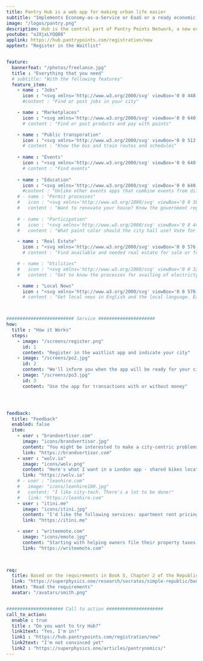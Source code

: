 ```yaml
---
title: Pantry Hub is a web app for making urban life easier
subtitle: "Implements Economy-as-a-Service or EaaS or a ready economic system out-of-the-box"
image: "/logos/pantry.png"
description: Hub is the central part of Pantry Points Network, a new economic system based on points
youtube: "oJXjxLYQQ08"
applink: https://hub.pantrypoints.com/registration/new
apptext: "Register in the Waitlist"


feature:
  bannerfeat: "/photos/freelance.jpg"
  title : "Everything that you need"
  # subtitle: "With the following features"
  feature_item:
    - name : "Jobs"
      icon : "<svg xmlns='http://www.w3.org/2000/svg' viewBox='0 0 448 512' fill='gray' class='icon is-large'><!-- Font Awesome Free 5.15.1 by @fontawesome - https://fontawesome.com License - https://fontawesome.com/license/free (Icons: CC BY 4.0, Fonts: SIL OFL 1.1, Code: MIT License) --><path d='M325.4 289.2L224 390.6 122.6 289.2C54 295.3 0 352.2 0 422.4V464c0 26.5 21.5 48 48 48h352c26.5 0 48-21.5 48-48v-41.6c0-70.2-54-127.1-122.6-133.2zM32 192c27.3 0 51.8-11.5 69.2-29.7 15.1 53.9 64 93.7 122.8 93.7 70.7 0 128-57.3 128-128S294.7 0 224 0c-50.4 0-93.6 29.4-114.5 71.8C92.1 47.8 64 32 32 32c0 33.4 17.1 62.8 43.1 80-26 17.2-43.1 46.6-43.1 80zm144-96h96c17.7 0 32 14.3 32 32H144c0-17.7 14.3-32 32-32z'/></svg>"
      #content : "Find or post jobs in your city"

    - name : "Marketplaces"
      icon : "<svg xmlns='http://www.w3.org/2000/svg' viewBox='0 0 640 512' fill='gray' class='icon is-large'><!-- Font Awesome Free 5.15.1 by @fontawesome - https://fontawesome.com License - https://fontawesome.com/license/free (Icons: CC BY 4.0, Fonts: SIL OFL 1.1, Code: MIT License) --><path d='M320 384H128V224H64v256c0 17.7 14.3 32 32 32h256c17.7 0 32-14.3 32-32V224h-64v160zm314.6-241.8l-85.3-128c-6-8.9-16-14.2-26.7-14.2H117.4c-10.7 0-20.7 5.3-26.6 14.2l-85.3 128c-14.2 21.3 1 49.8 26.6 49.8H608c25.5 0 40.7-28.5 26.6-49.8zM512 496c0 8.8 7.2 16 16 16h32c8.8 0 16-7.2 16-16V224h-64v272z'/></svg>"
      # content : "Find or post products and pay with points"

    - name : "Public transporation"
      icon : "<svg xmlns='http://www.w3.org/2000/svg' viewBox='0 0 512 512' fill='gray' class='icon is-large'><!-- Font Awesome Free 5.15.1 by @fontawesome - https://fontawesome.com License - https://fontawesome.com/license/free (Icons: CC BY 4.0, Fonts: SIL OFL 1.1, Code: MIT License) --><path d='M488 128h-8V80c0-44.8-99.2-80-224-80S32 35.2 32 80v48h-8c-13.25 0-24 10.74-24 24v80c0 13.25 10.75 24 24 24h8v160c0 17.67 14.33 32 32 32v32c0 17.67 14.33 32 32 32h32c17.67 0 32-14.33 32-32v-32h192v32c0 17.67 14.33 32 32 32h32c17.67 0 32-14.33 32-32v-32h6.4c16 0 25.6-12.8 25.6-25.6V256h8c13.25 0 24-10.75 24-24v-80c0-13.26-10.75-24-24-24zM160 72c0-4.42 3.58-8 8-8h176c4.42 0 8 3.58 8 8v16c0 4.42-3.58 8-8 8H168c-4.42 0-8-3.58-8-8V72zm-48 328c-17.67 0-32-14.33-32-32s14.33-32 32-32 32 14.33 32 32-14.33 32-32 32zm128-112H128c-17.67 0-32-14.33-32-32v-96c0-17.67 14.33-32 32-32h112v160zm32 0V128h112c17.67 0 32 14.33 32 32v96c0 17.67-14.33 32-32 32H272zm128 112c-17.67 0-32-14.33-32-32s14.33-32 32-32 32 14.33 32 32-14.33 32-32 32z'/></svg>"
      # content : "Know the bus and train routes and schedules"
      
    - name : "Events"
      icon : "<svg xmlns='http://www.w3.org/2000/svg' viewBox='0 0 640 512' fill='gray' class='icon is-large'><!-- Font Awesome Free 5.15.1 by @fontawesome - https://fontawesome.com License - https://fontawesome.com/license/free (Icons: CC BY 4.0, Fonts: SIL OFL 1.1, Code: MIT License) --><path d='M206.86 245.15c-35.88 10.45-59.95 41.2-57.53 74.1 11.4-12.72 28.81-23.7 49.9-30.92l7.63-43.18zM95.81 295L64.08 115.49c-.29-1.62.28-2.62.24-2.65 57.76-32.06 123.12-49.01 189.01-49.01 1.61 0 3.23.17 4.85.19 13.95-13.47 31.73-22.83 51.59-26 18.89-3.02 38.05-4.55 57.18-5.32-9.99-13.95-24.48-24.23-41.77-27C301.27 1.89 277.24 0 253.32 0 176.66 0 101.02 19.42 33.2 57.06 9.03 70.48-3.92 98.48 1.05 126.58l31.73 179.51c14.23 80.52 136.33 142.08 204.45 142.08 3.59 0 6.75-.46 10.01-.8-13.52-17.08-28.94-40.48-39.5-67.58-47.61-12.98-106.06-51.62-111.93-84.79zm97.55-137.46c-.73-4.12-2.23-7.87-4.07-11.4-8.25 8.91-20.67 15.75-35.32 18.32-14.65 2.58-28.67.4-39.48-5.17-.52 3.94-.64 7.98.09 12.1 3.84 21.7 24.58 36.19 46.34 32.37 21.75-3.82 36.28-24.52 32.44-46.22zM606.8 120.9c-88.98-49.38-191.43-67.41-291.98-51.35-27.31 4.36-49.08 26.26-54.04 54.36l-31.73 179.51c-15.39 87.05 95.28 196.27 158.31 207.35 63.03 11.09 204.47-53.79 219.86-140.84l31.73-179.51c4.97-28.11-7.98-56.11-32.15-69.52zm-273.24 96.8c3.84-21.7 24.58-36.19 46.34-32.36 21.76 3.83 36.28 24.52 32.45 46.22-.73 4.12-2.23 7.87-4.07 11.4-8.25-8.91-20.67-15.75-35.32-18.32-14.65-2.58-28.67-.4-39.48 5.17-.53-3.95-.65-7.99.08-12.11zm70.47 198.76c-55.68-9.79-93.52-59.27-89.04-112.9 20.6 25.54 56.21 46.17 99.49 53.78 43.28 7.61 83.82.37 111.93-16.6-14.18 51.94-66.71 85.51-122.38 75.72zm130.3-151.34c-8.25-8.91-20.68-15.75-35.33-18.32-14.65-2.58-28.67-.4-39.48 5.17-.52-3.94-.64-7.98.09-12.1 3.84-21.7 24.58-36.19 46.34-32.37 21.75 3.83 36.28 24.52 32.45 46.22-.73 4.13-2.23 7.88-4.07 11.4z'/></svg>"
      # content : "Find events"
      
    - name : "Education"
      icon : "<svg xmlns='http://www.w3.org/2000/svg' viewBox='0 0 640 512' fill='gray' class='icon is-large'><!-- Font Awesome Free 5.15.1 by @fontawesome - https://fontawesome.com License - https://fontawesome.com/license/free (Icons: CC BY 4.0, Fonts: SIL OFL 1.1, Code: MIT License) --><path d='M206.86 245.15c-35.88 10.45-59.95 41.2-57.53 74.1 11.4-12.72 28.81-23.7 49.9-30.92l7.63-43.18zM95.81 295L64.08 115.49c-.29-1.62.28-2.62.24-2.65 57.76-32.06 123.12-49.01 189.01-49.01 1.61 0 3.23.17 4.85.19 13.95-13.47 31.73-22.83 51.59-26 18.89-3.02 38.05-4.55 57.18-5.32-9.99-13.95-24.48-24.23-41.77-27C301.27 1.89 277.24 0 253.32 0 176.66 0 101.02 19.42 33.2 57.06 9.03 70.48-3.92 98.48 1.05 126.58l31.73 179.51c14.23 80.52 136.33 142.08 204.45 142.08 3.59 0 6.75-.46 10.01-.8-13.52-17.08-28.94-40.48-39.5-67.58-47.61-12.98-106.06-51.62-111.93-84.79zm97.55-137.46c-.73-4.12-2.23-7.87-4.07-11.4-8.25 8.91-20.67 15.75-35.32 18.32-14.65 2.58-28.67.4-39.48-5.17-.52 3.94-.64 7.98.09 12.1 3.84 21.7 24.58 36.19 46.34 32.37 21.75-3.82 36.28-24.52 32.44-46.22zM606.8 120.9c-88.98-49.38-191.43-67.41-291.98-51.35-27.31 4.36-49.08 26.26-54.04 54.36l-31.73 179.51c-15.39 87.05 95.28 196.27 158.31 207.35 63.03 11.09 204.47-53.79 219.86-140.84l31.73-179.51c4.97-28.11-7.98-56.11-32.15-69.52zm-273.24 96.8c3.84-21.7 24.58-36.19 46.34-32.36 21.76 3.83 36.28 24.52 32.45 46.22-.73 4.12-2.23 7.87-4.07 11.4-8.25-8.91-20.67-15.75-35.32-18.32-14.65-2.58-28.67-.4-39.48 5.17-.53-3.95-.65-7.99.08-12.11zm70.47 198.76c-55.68-9.79-93.52-59.27-89.04-112.9 20.6 25.54 56.21 46.17 99.49 53.78 43.28 7.61 83.82.37 111.93-16.6-14.18 51.94-66.71 85.51-122.38 75.72zm130.3-151.34c-8.25-8.91-20.68-15.75-35.33-18.32-14.65-2.58-28.67-.4-39.48 5.17-.52-3.94-.64-7.98.09-12.1 3.84-21.7 24.58-36.19 46.34-32.37 21.75 3.83 36.28 24.52 32.45 46.22-.73 4.13-2.23 7.88-4.07 11.4z'/></svg>"
      #content : "Unlike other events apps that combine events from different cities, Pantry Hub focuses on events only for that city"      
    # - name : "Permit processes"
    #   icon : "<svg xmlns='http://www.w3.org/2000/svg' viewBox='0 0 384 512' fill='gray' class='icon is-large'><!-- Font Awesome Free 5.15.1 by @fontawesome - https://fontawesome.com License - https://fontawesome.com/license/free (Icons: CC BY 4.0, Fonts: SIL OFL 1.1, Code: MIT License) --><path d='M224 136V0H24C10.7 0 0 10.7 0 24v464c0 13.3 10.7 24 24 24h336c13.3 0 24-10.7 24-24V160H248c-13.2 0-24-10.8-24-24zm64 236c0 6.6-5.4 12-12 12H108c-6.6 0-12-5.4-12-12v-8c0-6.6 5.4-12 12-12h168c6.6 0 12 5.4 12 12v8zm0-64c0 6.6-5.4 12-12 12H108c-6.6 0-12-5.4-12-12v-8c0-6.6 5.4-12 12-12h168c6.6 0 12 5.4 12 12v8zm0-72v8c0 6.6-5.4 12-12 12H108c-6.6 0-12-5.4-12-12v-8c0-6.6 5.4-12 12-12h168c6.6 0 12 5.4 12 12zm96-114.1v6.1H256V0h6.1c6.4 0 12.5 2.5 17 7l97.9 98c4.5 4.5 7 10.6 7 16.9z'/></svg>"
    #   content : "Want to renovate your house? Know the government regulations first"
    
    # - name : "Participation"
    #   icon : "<svg xmlns='http://www.w3.org/2000/svg' viewBox='0 0 448 512' fill='gray' class='icon is-large'><!-- Font Awesome Free 5.15.1 by @fontawesome - https://fontawesome.com License - https://fontawesome.com/license/free (Icons: CC BY 4.0, Fonts: SIL OFL 1.1, Code: MIT License) --><path d='M408.781 128.007C386.356 127.578 368 146.36 368 168.79V256h-8V79.79c0-22.43-18.356-41.212-40.781-40.783C297.488 39.423 280 57.169 280 79v177h-8V40.79C272 18.36 253.644-.422 231.219.007 209.488.423 192 18.169 192 40v216h-8V80.79c0-22.43-18.356-41.212-40.781-40.783C121.488 40.423 104 58.169 104 80v235.992l-31.648-43.519c-12.993-17.866-38.009-21.817-55.877-8.823-17.865 12.994-21.815 38.01-8.822 55.877l125.601 172.705A48 48 0 0 0 172.073 512h197.59c22.274 0 41.622-15.324 46.724-37.006l26.508-112.66a192.011 192.011 0 0 0 5.104-43.975V168c.001-21.831-17.487-39.577-39.218-39.993z'/></svg>"
    #   content : "What paint color should the city hall use? Vote for local ordinances"

    - name : "Real Estate"
      icon : "<svg xmlns='http://www.w3.org/2000/svg' viewBox='0 0 576 512' fill='gray' class='icon is-large'><!-- Font Awesome Free 5.15.1 by @fontawesome - https://fontawesome.com License - https://fontawesome.com/license/free (Icons: CC BY 4.0, Fonts: SIL OFL 1.1, Code: MIT License) --><path d='M560 64c8.84 0 16-7.16 16-16V16c0-8.84-7.16-16-16-16H16C7.16 0 0 7.16 0 16v32c0 8.84 7.16 16 16 16h15.98v384H16c-8.84 0-16 7.16-16 16v32c0 8.84 7.16 16 16 16h240v-80c0-8.8 7.2-16 16-16h32c8.8 0 16 7.2 16 16v80h240c8.84 0 16-7.16 16-16v-32c0-8.84-7.16-16-16-16h-16V64h16zm-304 44.8c0-6.4 6.4-12.8 12.8-12.8h38.4c6.4 0 12.8 6.4 12.8 12.8v38.4c0 6.4-6.4 12.8-12.8 12.8h-38.4c-6.4 0-12.8-6.4-12.8-12.8v-38.4zm0 96c0-6.4 6.4-12.8 12.8-12.8h38.4c6.4 0 12.8 6.4 12.8 12.8v38.4c0 6.4-6.4 12.8-12.8 12.8h-38.4c-6.4 0-12.8-6.4-12.8-12.8v-38.4zm-128-96c0-6.4 6.4-12.8 12.8-12.8h38.4c6.4 0 12.8 6.4 12.8 12.8v38.4c0 6.4-6.4 12.8-12.8 12.8h-38.4c-6.4 0-12.8-6.4-12.8-12.8v-38.4zM179.2 256h-38.4c-6.4 0-12.8-6.4-12.8-12.8v-38.4c0-6.4 6.4-12.8 12.8-12.8h38.4c6.4 0 12.8 6.4 12.8 12.8v38.4c0 6.4-6.4 12.8-12.8 12.8zM192 384c0-53.02 42.98-96 96-96s96 42.98 96 96H192zm256-140.8c0 6.4-6.4 12.8-12.8 12.8h-38.4c-6.4 0-12.8-6.4-12.8-12.8v-38.4c0-6.4 6.4-12.8 12.8-12.8h38.4c6.4 0 12.8 6.4 12.8 12.8v38.4zm0-96c0 6.4-6.4 12.8-12.8 12.8h-38.4c-6.4 0-12.8-6.4-12.8-12.8v-38.4c0-6.4 6.4-12.8 12.8-12.8h38.4c6.4 0 12.8 6.4 12.8 12.8v38.4z'/></svg>"
      # content : "Find available and needed real estate for sale or for rent"

    # - name : "Utilities"
    #   icon : "<svg xmlns='http://www.w3.org/2000/svg' viewBox='0 0 320 512' fill='gray' class='icon is-large'><!-- Font Awesome Free 5.15.1 by @fontawesome - https://fontawesome.com License - https://fontawesome.com/license/free (Icons: CC BY 4.0, Fonts: SIL OFL 1.1, Code: MIT License) --><path d='M296 160H180.6l42.6-129.8C227.2 15 215.7 0 200 0H56C44 0 33.8 8.9 32.2 20.8l-32 240C-1.7 275.2 9.5 288 24 288h118.7L96.6 482.5c-3.6 15.2 8 29.5 23.3 29.5 8.4 0 16.4-4.4 20.8-12l176-304c9.3-15.9-2.2-36-20.7-36z'/></svg>"
    #   content : "Get to know the processes for availing of electricty, water, and telecoms"

    - name : "Local News"
      icon : "<svg xmlns='http://www.w3.org/2000/svg' viewBox='0 0 576 512' fill='gray' class='icon is-large'><!-- Font Awesome Free 5.15.1 by @fontawesome - https://fontawesome.com License - https://fontawesome.com/license/free (Icons: CC BY 4.0, Fonts: SIL OFL 1.1, Code: MIT License) --><path d='M552 64H88c-13.255 0-24 10.745-24 24v8H24c-13.255 0-24 10.745-24 24v272c0 30.928 25.072 56 56 56h472c26.51 0 48-21.49 48-48V88c0-13.255-10.745-24-24-24zM56 400a8 8 0 0 1-8-8V144h16v248a8 8 0 0 1-8 8zm236-16H140c-6.627 0-12-5.373-12-12v-8c0-6.627 5.373-12 12-12h152c6.627 0 12 5.373 12 12v8c0 6.627-5.373 12-12 12zm208 0H348c-6.627 0-12-5.373-12-12v-8c0-6.627 5.373-12 12-12h152c6.627 0 12 5.373 12 12v8c0 6.627-5.373 12-12 12zm-208-96H140c-6.627 0-12-5.373-12-12v-8c0-6.627 5.373-12 12-12h152c6.627 0 12 5.373 12 12v8c0 6.627-5.373 12-12 12zm208 0H348c-6.627 0-12-5.373-12-12v-8c0-6.627 5.373-12 12-12h152c6.627 0 12 5.373 12 12v8c0 6.627-5.373 12-12 12zm0-96H140c-6.627 0-12-5.373-12-12v-40c0-6.627 5.373-12 12-12h360c6.627 0 12 5.373 12 12v40c0 6.627-5.373 12-12 12z'/></svg>"
      # content : "Get local news in English and the local language. Each city has its own online newspaper!"



######################### Service #####################
how:
  title : "How it Works"
  steps:
    - image: "/screens/register.png"
      id: 1
      content: "Register in the waitlist app and indicate your city"
    - image: "/screens/po2.jpg"
      id: 2
      content: "We'll inform you when the app will be ready for your city"
    - image: "/screens/po3.jpg"
      id: 3
      content: "Use the app for transactions with or without money"




feedback:
  title: "Feedback"
  enabled: false  
  item:
    - user : "brandvertisor.com"
      image: "icons/brandvertisor.jpg"
      content: "You might be interested to make a city-centric problems & solutions voting.. transparency in citizens votes per problem can help a lot in lost time/money"
      link: "https://brandvertisor.com"
    - user : "wolv.io"
      image: "icons/wolv.png"
      content: "Here's what I want in a London app - shared bikes locator, quirky facts, history, council tax. " 
      link: "https://wolv.io"
    # - user : "leanhire.com"
    #   image: "icons/leanhire100.jpg"
    #   content: "I like city-tech. There's a lot to be done!" 
    #   link: "https://leanhire.com"
    - user : "itini.me"
      image: "icons/itini.jpg"
      content: "I'd like the following services: apartment rent pricing in different regions, events where cool people gather, local transportation, fresh food and supermarkets!" 
      link: "https://itini.me"

    - user : "writeemote.com"
      image: "icons/emote.jpg"
      content: "Starting with helping owners file their property taxes more efficiently would be HUGE. Helping people find parking would be HUGE." 
      link: "https://writeemote.com"
 


req:
  title: Based on the requirements in Book 5, Chapter 2 of the Republic
  link: "https://superphysics.one/research/socrates/simple-republic/book-5/chapter-2"
  btext: "Read the requirements"
  avatar: "/avatars/smith.png"


##################### Call to action #####################
call_to_action:
  enable : true
  title : "Do you want to try Hub?"
  link1text: "Yes, I'm in!"
  link1 : "https://hub.pantrypoints.com/registration/new"
  link2text: "I'm not convinced yet"
  link2 : "https://superphysics.one/articles/pantrynomics/"
---
```

